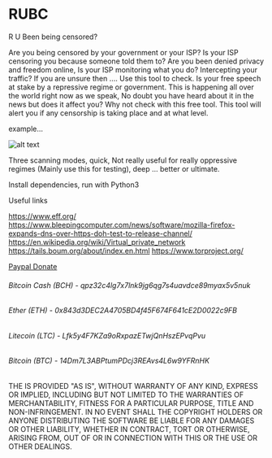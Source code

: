 # RUBC
R U Been being censored?

Are you being censored by your government or your ISP? Is your ISP censoring you because someone told them to? Are you been denied privacy and freedom online, Is your ISP monitoring what you do? Intercepting your traffic? If you are unsure then …. Use this tool to check. Is your free speech at stake by a repressive regime or government. This is happening all over the world right now as we speak, No doubt you have heard about it in the news but does it affect you? Why not check with this free tool. This tool will alert you if any censorship is taking place and at what level. 

example...

![alt text](https://github.com/tg12/RUBC/blob/master/alert.PNG)

Three scanning modes, quick, Not really useful for really oppressive regimes (Mainly use this for testing), deep ... better or ultimate.

Install dependencies, run with Python3 

Useful links

https://www.eff.org/
https://www.bleepingcomputer.com/news/software/mozilla-firefox-expands-dns-over-https-doh-test-to-release-channel/
https://en.wikipedia.org/wiki/Virtual_private_network
https://tails.boum.org/about/index.en.html
https://www.torproject.org/


[Paypal Donate](https://www.paypal.com/cgi-bin/webscr?cmd=_s-xclick&hosted_button_id=EV8XUGXX76UXQ&source=url)

###### Bitcoin Cash (BCH)  - 	  qpz32c4lg7x7lnk9jg6qg7s4uavdce89myax5v5nuk
###### Ether (ETH) - 				    0x843d3DEC2A4705BD4f45F674F641cE2D0022c9FB
###### Litecoin (LTC) - 			  Lfk5y4F7KZa9oRxpazETwjQnHszEPvqPvu
###### Bitcoin (BTC) - 			    14Dm7L3ABPtumPDcj3REAvs4L6w9YFRnHK

THE IS PROVIDED "AS IS", WITHOUT WARRANTY OF ANY KIND, EXPRESS OR IMPLIED, INCLUDING BUT NOT LIMITED TO THE WARRANTIES OF MERCHANTABILITY, FITNESS FOR A PARTICULAR PURPOSE, TITLE AND NON-INFRINGEMENT. IN NO EVENT SHALL THE COPYRIGHT HOLDERS OR ANYONE DISTRIBUTING THE SOFTWARE BE LIABLE FOR ANY DAMAGES OR OTHER LIABILITY, WHETHER IN CONTRACT, TORT OR OTHERWISE, ARISING FROM, OUT OF OR IN CONNECTION WITH THIS OR THE USE OR OTHER DEALINGS.
